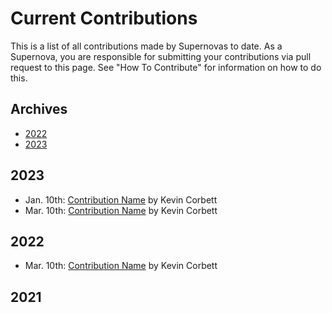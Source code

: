 # Current Contributions

This is a list of all contributions made by Supernovas to date. 
As a Supernova, you are responsible for submitting your contributions via pull request to this page.
See "How To Contribute" for information on how to do this.

## Archives
- [2022](https://github.com/Kcorb95/Postman-Supernova-Program-Resources/blob/main/pages/contributions/Current-Contributions.md#2022)
- [2023](https://github.com/Kcorb95/Postman-Supernova-Program-Resources/blob/main/pages/contributions/Current-Contributions.md#2023)

## 2023
- Jan. 10th: [Contribution Name](https://google.com/) by Kevin Corbett
- Mar. 10th: [Contribution Name](https://google.com/) by Kevin Corbett

## 2022
- Mar. 10th: [Contribution Name](https://google.com/) by Kevin Corbett

## 2021
